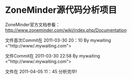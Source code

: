 ﻿ZoneMinder源代码分析项目
=========================

ZoneMinder官方文档参看：http://www.zoneminder.com/wiki/index.php/Documentation


文件首次Commit在 2011-03-30 20：10 By mywaiting <"http://www/.mywaiting.com">

文件Commit在 2011-03-30 22:58 By mywaiting <"http://www/.mywaiting.com">

文件在 2011-04-05 11：45 分析完毕!